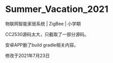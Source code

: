 # Summer_Vacation_2021
物联网智能家居系统 | ZigBee | 小学期 

CC2530源码太大，只截取了一部分源码。

安卓APP删了build gradle相关内容。

修改于2021年7月23日
